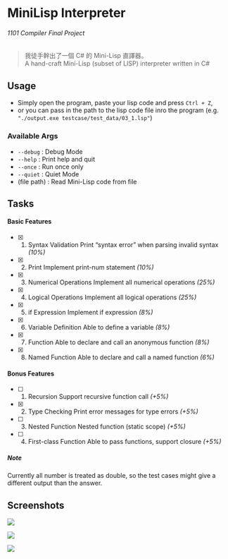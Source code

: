 # MiniLisp Interpreter
###### 1101 Compiler Final Project

> 我徒手幹出了一個 C# 的 Mini-Lisp 直譯器。  
> A hand-craft Mini-Lisp (subset of LISP) interpreter written in C#  

## Usage
- Simply open the program, paste your lisp code and press `Ctrl + Z`,
- or you can pass in the path to the lisp code file inro the program (e.g. `"./output.exe testcase/test_data/03_1.lsp"`)

### Available Args
- `--debug` : Debug Mode
- `--help`  : Print help and quit
- `--once`  : Run once only
- `--quiet` : Quiet Mode
- (file path) : Read Mini-Lisp code from file

## Tasks

#### Basic Features

- [x] 1. Syntax Validation Print “syntax error” when parsing invalid syntax *(10%)*
- [x] 2. Print Implement print-num statement *(10%)*
- [x] 3. Numerical Operations Implement all numerical operations *(25%)*
- [x] 4. Logical Operations Implement all logical operations *(25%)*
- [x] 5. if Expression Implement if expression *(8%)*
- [x] 6. Variable Definition Able to define a variable *(8%)*
- [x] 7. Function Able to declare and call an anonymous function *(8%)*
- [x] 8. Named Function Able to declare and call a named function *(6%)*

#### Bonus Features
- [ ] 1. Recursion Support recursive function call *(+5%)*
- [x] 2. Type Checking Print error messages for type errors *(+5%)*
- [ ] 3. Nested Function Nested function (static scope) *(+5%)*
- [ ] 4. First-class Function Able to pass functions, support closure *(+5%)*

##### Note
Currently all number is treated as double, so the test cases might give a different output than the answer.

## Screenshots
![](https://i.imgur.com/OEqYKiY.png)

![](https://i.imgur.com/HFgVupk.png)

![](https://i.imgur.com/COJCmsZ.png)
